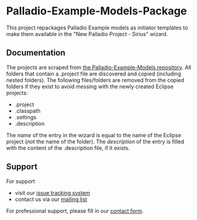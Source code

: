 # Palladio-Example-Models-Package
This project repackages Palladio Example models as initiator templates to make them available in the "New Palladio Project - Sirius" wizard.

## Documentation
The projects are scraped from [the Palladio-Example-Models repository](https://github.com/PalladioSimulator/Palladio-Example-Models).
All folders that contain a .project file are discovered and copied (including nested folders).
The following files/folders are removed from the copied folders if they exist to avoid messing with the newly created Eclipse projects:
* .project
* .classpath
* .settings
* .description

The *name* of the entry in the wizard is equal to the name of the Eclipse project (*not* the name of the folder).
The *description* of the entry is filled with the content of the .description file, if it exists.

## Support
For support
* visit our [issue tracking system](https://palladio-simulator.com/jira)
* contact us via our [mailing list](https://lists.ira.uni-karlsruhe.de/mailman/listinfo/palladio-dev)

For professional support, please fill in our [contact form](http://www.palladio-simulator.com/about_palladio/support/).
